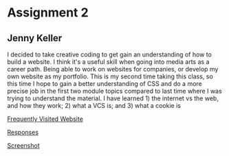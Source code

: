 # Assignment 2
## Jenny Keller
I decided to take creative coding to get gain an understanding of how to build a website. I think it's a useful skill when going into media arts as a career path. Being able to work on websites for companies, or develop my own website as my portfolio. This is my second time taking this class, so this time I hope to gain a better understanding of CSS and do a more precise job in the first two module topics compared to last time where I was trying to understand the material.
I have learned 1) the internet vs the web, and how they work; 2) what a VCS is; and 3) what a cookie is


[Frequently Visited Website](https://www.amazon.com/hz/wishlist/ls/ZEL66WP9SVQB?type=wishlist&ref=cm_wl_list_create)

[Responses](./responses.txt)

[Screenshot](./images/a-02screenshot.png)
